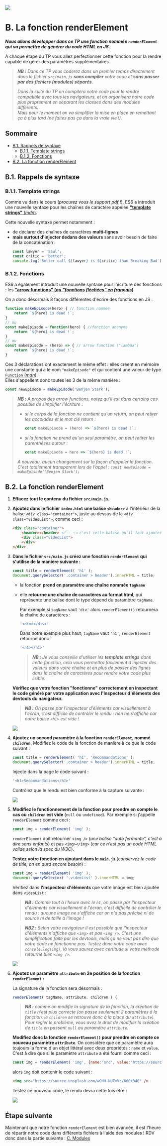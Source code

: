 <img src="images/readme/header-small.jpg" >

# B. La fonction renderElement <!-- omit in toc -->

_**Nous allons développer dans ce TP une fonction nommée `renderElement` qui va permettre de générer du code HTML en JS.**_

A chaque étape du TP vous allez perfectionner cette fonction pour la rendre capable de gérer des paramètres supplémentaires.

> _**NB :** Dans ce TP vous coderez dans un premier temps directement dans le fichier `src/main.js` **sans compiler** votre code et **sans passer par des fichiers (modules) séparés**._
>
> _Dans la suite du TP on compilera notre code pour le rendre compatible avec tous les navigateurs, et on organisera notre code plus proprement en séparant les classes dans des modules différents._ \
> _Mais pour le moment on va simplifier la mise en place en remettant ça à plus tard (ne faites pas ça dans la vraie vie !)._

## Sommaire <!-- omit in toc -->
- [B.1. Rappels de syntaxe](#b1-rappels-de-syntaxe)
	- [B.1.1. Template strings](#b11-template-strings)
	- [B.1.2. Fonctions](#b12-fonctions)
- [B.2. La fonction renderElement](#b2-la-fonction-renderelement)

## B.1. Rappels de syntaxe

### B.1.1. Template strings

Comme vu dans le cours (*procurez vous le support pdf !*), ES6 a introduit une nouvelle syntaxe pour les chaînes de caractère appelée [**"template strings"** (_mdn_)](https://developer.mozilla.org/en-US/docs/Web/JavaScript/Reference/Template_literals).

Cette nouvelle syntaxe permet notamment :
- de déclarer des chaînes de caractères **multi-lignes**
- **mais surtout d'injecter dedans des valeurs** sans avoir besoin de faire de la concaténation :
	```js
	const lawyer = 'Saul';
	const critic = 'better';
	console.log(`Better call ${lawyer} is ${critic} than Breaking Bad`);
	```

### B.1.2. Fonctions

ES6 a également introduit une nouvelle syntaxe pour l'écriture des fonctions : les **["arrow functions" (_ou "fonctions fléchées" en français_)](https://developer.mozilla.org/fr/docs/Web/JavaScript/Reference/Functions/Arrow_functions)**.

On a donc désormais 3 façons différentes d'écrire des fonctions en JS :

```js
function makeEpisode(hero) { // fonction nommée
	return `${hero} is dead !`;
}
// ou
const makeEpisode = function(hero) { //fonction anonyme
	return `${hero} is dead !`;
}
// ou
const makeEpisode = (hero) => { // arrow function ("lambda")
	return `${hero} is dead !`;
}
```

Ces 3 déclarations ont exactement le même effet : elles créent en mémoire une constante qui a le nom `"makeEpisode"` et qui contient une valeur de type [`Function` (_mdn_)](https://developer.mozilla.org/en-US/docs/Web/JavaScript/Guide/Functions). \
Elles s'appellent donc toutes les 3 de la même manière :

```js
const newEpisode = makeEpisode('Benjen Stark');
```

> _**NB :** A propos des arrow functions, notez qu'il est dans certains cas possible de simplifier l'écriture :_
> - _si le corps de la fonction ne contient qu'un return, on peut retirer les accolades et le mot clé return :_
> 	```js
> 	const makeEpisode = (hero) => `${hero} is dead !`;
>	```
> - _si la fonction ne prend qu'un seul paramètre, on peut retirer les parenthèses autour :_
> 	```js
> 	const makeEpisode = hero => `${hero} is dead !`;
>	```
> _A nouveau, aucun changement sur la façon d'appeler la fonction. C'est totalement transparent lors de l'appel : `const newEpisode = makeEpisode('Benjen Stark');`_

## B.2. La fonction renderElement
1. **Effacez tout le contenu du fichier `src/main.js`**.
2. **Ajoutez dans le fichier `index.html` une balise `<header>`** à l'intérieur de la balise `<div class="container">`, juste au dessus de la `<div class="videoList">`, comme ceci :
	```html
	<div class="container">
		<header></header> <!-- 👈 c'est cette balise qu'il faut ajouter -->
		<div class="videoList">
		</div>
	</div>
	```
3. **Dans le fichier `src/main.js` créez une fonction `renderElement` qui s'utilise de la manière suivante :**
	```js
	const title = renderElement( 'h1' );
	document.querySelector('.container > header').innerHTML = title;
	```
	+ la fonction **prend en paramètre une chaîne nommée `tagName`**
	+ elle **retourne une chaîne de caractères au format html**, qui représente une balise dont le type dépend du paramètre `tagName`.

		Par exemple si `tagName` vaut `'div'` alors `renderElement()` retournera la chaîne de caractères :
		```js
		'<div></div>'
		```
		Dans notre exemple plus haut, `tagName` vaut `'h1'`, `renderElement` retourne donc :
		```js
		'<h1></h1>'
		```
		> _**NB :** Je vous conseille d'utiliser les **template strings** dans cette fonction, cela vous permettra facilement d'injecter des valeurs dans votre chaîne et en plus de passer des lignes dans la chaîne de caractères pour rendre votre code plus lisible._

	**Vérifiez que votre fonction "fonctionne" correctement en inspectant le code généré par votre application avec l'Inspecteur d'éléments des devtools du navigateur.**

	> _**NB :** On passe par l'inspecteur d'éléments car visuellement à l'écran, c'est difficile de contrôler le rendu : rien ne s'affiche car notre balise `<h1>` est vide !_

	<img src="images/readme/screen-01-h1.png"/>


4. **Ajoutez un second paramètre à la fonction `renderElement`, nommé `children`.** Modifiez le code de la fonction de manière à ce que le code suivant :
    ```js
	const title = renderElement( 'h1', 'Recommandations' );
	document.querySelector('.container > header').innerHTML = title;
	```
	Injecte dans la page le code suivant :
	```js
	'<h1>Recommandations</h1>'
	```

	Contrôlez que le rendu est bien conforme à la capture suivante :

	<img src="images/readme/screen-01.png" >

5. **Modifiez le fonctionnement de la fonction pour prendre en compte le cas où `children` est vide** (`null` ou `undefined`). Par exemple si j'appelle `renderElement` comme ceci :
	```js
	const img = renderElement( 'img' );
	```
	`renderElement` doit retourner `<img />` (_une balise "auto fermante", c'est à dire sans enfants_) et pas `<img></img>` (_car ce n'est pas un code HTML valide selon la spec du W3C_).

	**Testez votre fonction en ajoutant dans le `main.js`** (_conservez le code de title, on en aura encore besoin_) :
	```js
	const img = renderElement( 'img' );
	document.querySelector( '.videoList' ).innerHTML = img;
	```
	Vérifiez dans **l'inspecteur d'éléments** que votre image est bien ajoutée dans `videoList` :

	> _**NB :** Comme tout à l'heure avec le `h1`, on passe par l'inspecteur d'éléments car visuellement à l'écran, c'est difficile de contrôler le rendu : aucune image ne s'affiche car on n'a pas précisé ni de source ni de taille à l'image !_

	> _**NB2 :** Selon votre navigateur il est possible que l'inspecteur d'éléments n'affiche que `<img>` et pas `<img />`. C'est une simplification faite par les devtools, mais ça ne veut pas dire que votre code ne fonctionne pas. Testez donc votre code avec `console.log(img)`, là vous saurez avec certitude si votre méthode retourne bien `<img />`._

	<img src="images/readme/screen-02-inspecteur.png">

6. **Ajoutez un paramètre `attribute` en 2e position de la fonction `renderElement` :**

	La signature de la fonction sera désormais :
	```js
	renderElement( tagName, attribute, children ) {
	```
	> _**NB :** comme on modifie la signature de la fonction, la création de `title` n'est plus correcte (on passe seulement 2 paramètres à la fonction, le `children` se retrouve donc à la place du `attribute`). Pour régler le problème, vous avez le droit de modifier la création de `title` en passant `null` au paramètre `attribute`._

	**Modifiez donc la fonction `renderElement()` pour prendre en compte ce nouveau paramètre `attribute`**. On considère que ce paramètre aura toujours la forme d'un objet littéral avec deux propriétés : `name` et `value`. C'est à dire que si le paramètre `attribute` a été fourni comme ceci :

	```js
	const img = renderElement( 'img', {name:'src', value:'https://source.unsplash.com/wOHH-NUTvVc/600x340'} );
	```

	alors `img` doit contenir le code suivant :
	```html
	<img src="https://source.unsplash.com/wOHH-NUTvVc/600x340" />
	```

	Testez ce nouveau code, le rendu devra cette fois être :

	<img src="images/readme/screen-02.png">

## Étape suivante <!-- omit in toc -->
Maintenant que notre fonction `renderElement` est bien avancée, il est l'heure de répartir notre code dans différents fichiers à l'aide des modules ! RDV donc dans la partie suivante : [C. Modules](./C-modules.md)